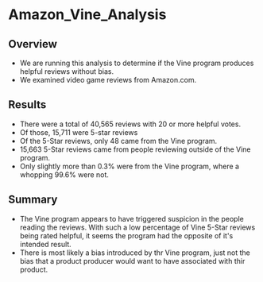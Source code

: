 # Amazon_Vine_Analysis

## Overview
- We are running this analysis to determine if the Vine program produces helpful reviews without bias.
- We examined video game reviews from Amazon.com.

## Results
- There were a total of 40,565 reviews with 20 or more helpful votes.
- Of those, 15,711 were 5-star reviews
- Of the 5-Star reviews, only 48 came from the Vine program.
- 15,663 5-Star reviews came from people reviewing outside of the Vine program.
- Only slightly more than 0.3% were from the Vine program, where a whopping 99.6% were not.

## Summary
- The Vine program appears to have triggered suspicion in the people reading the reviews. With such a low percentage of Vine 5-Star reviews being rated helpful, it seems the program had the opposite of it's intended result.
- There is most likely a bias introduced by thr Vine program, just not the bias that a product producer would want to have associated with thir product.
